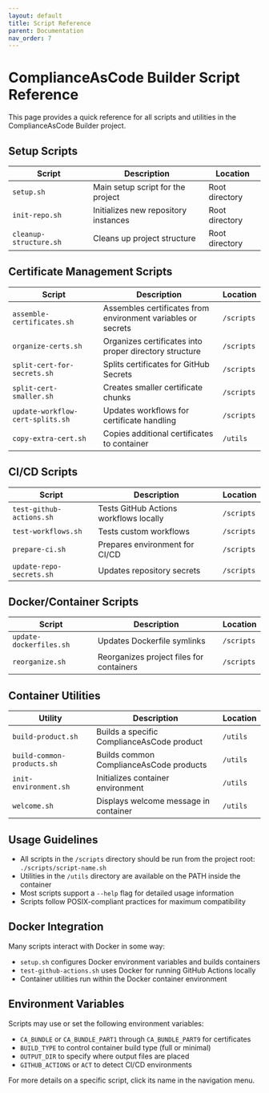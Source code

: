```yaml
---
layout: default
title: Script Reference
parent: Documentation
nav_order: 7
---
```


# ComplianceAsCode Builder Script Reference

This page provides a quick reference for all scripts and utilities in the ComplianceAsCode Builder project.

## Setup Scripts

| Script | Description | Location |
|--------|-------------|----------|
| `setup.sh` | Main setup script for the project | Root directory |
| `init-repo.sh` | Initializes new repository instances | Root directory |
| `cleanup-structure.sh` | Cleans up project structure | Root directory |

## Certificate Management Scripts

| Script | Description | Location |
|--------|-------------|----------|
| `assemble-certificates.sh` | Assembles certificates from environment variables or secrets | `/scripts` |
| `organize-certs.sh` | Organizes certificates into proper directory structure | `/scripts` |
| `split-cert-for-secrets.sh` | Splits certificates for GitHub Secrets | `/scripts` |
| `split-cert-smaller.sh` | Creates smaller certificate chunks | `/scripts` |
| `update-workflow-cert-splits.sh` | Updates workflows for certificate handling | `/scripts` |
| `copy-extra-cert.sh` | Copies additional certificates to container | `/utils` |

## CI/CD Scripts

| Script | Description | Location |
|--------|-------------|----------|
| `test-github-actions.sh` | Tests GitHub Actions workflows locally | `/scripts` |
| `test-workflows.sh` | Tests custom workflows | `/scripts` |
| `prepare-ci.sh` | Prepares environment for CI/CD | `/scripts` |
| `update-repo-secrets.sh` | Updates repository secrets | `/scripts` |

## Docker/Container Scripts

| Script | Description | Location |
|--------|-------------|----------|
| `update-dockerfiles.sh` | Updates Dockerfile symlinks | `/scripts` |
| `reorganize.sh` | Reorganizes project files for containers | `/scripts` |

## Container Utilities

| Utility | Description | Location |
|---------|-------------|----------|
| `build-product.sh` | Builds a specific ComplianceAsCode product | `/utils` |
| `build-common-products.sh` | Builds common ComplianceAsCode products | `/utils` |
| `init-environment.sh` | Initializes container environment | `/utils` |
| `welcome.sh` | Displays welcome message in container | `/utils` |

## Usage Guidelines

- All scripts in the `/scripts` directory should be run from the project root: `./scripts/script-name.sh`
- Utilities in the `/utils` directory are available on the PATH inside the container
- Most scripts support a `--help` flag for detailed usage information
- Scripts follow POSIX-compliant practices for maximum compatibility

## Docker Integration

Many scripts interact with Docker in some way:

- `setup.sh` configures Docker environment variables and builds containers
- `test-github-actions.sh` uses Docker for running GitHub Actions locally
- Container utilities run within the Docker container environment

## Environment Variables

Scripts may use or set the following environment variables:

- `CA_BUNDLE` or `CA_BUNDLE_PART1` through `CA_BUNDLE_PART9` for certificates
- `BUILD_TYPE` to control container build type (full or minimal)
- `OUTPUT_DIR` to specify where output files are placed
- `GITHUB_ACTIONS` or `ACT` to detect CI/CD environments

For more details on a specific script, click its name in the navigation menu.